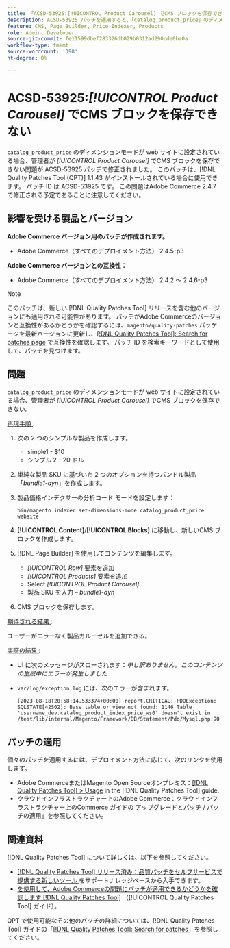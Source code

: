 ```yaml
---
title: 「ACSD-53925:[!UICONTROL Product Carousel] でCMS ブロックを保存できない」
description: ACSD-53925 パッチを適用すると、「catalog_product_price」のディメンションモードが web サイトに設定されている場合、管理者が製品カルーセルでCMS ブロックを保存できないAdobe Commerceの問題を修正できます。
feature: CMS, Page Builder, Price Indexer, Products
role: Admin, Developer
source-git-commit: fe11599dbef283326db029b0312ad290cde0ba0a
workflow-type: tm+mt
source-wordcount: '398'
ht-degree: 0%

---
```


# ACSD-53925:*[!UICONTROL Product Carousel]* でCMS ブロックを保存できない

`catalog_product_price` のディメンションモードが web サイトに設定されている場合、管理者が *[!UICONTROL Product Carousel]* でCMS ブロックを保存できない問題が ACSD-53925 パッチで修正されました。 このパッチは、[!DNL Quality Patches Tool (QPT)] 1.1.43 がインストールされている場合に使用できます。 パッチ ID は ACSD-53925 です。 この問題はAdobe Commerce 2.4.7 で修正される予定であることに注意してください。

## 影響を受ける製品とバージョン

**Adobe Commerce バージョン用のパッチが作成されます。**

* Adobe Commerce（すべてのデプロイメント方法） 2.4.5-p3

**Adobe Commerce バージョンとの互換性：**

* Adobe Commerce（すべてのデプロイメント方法） 2.4.2 ～ 2.4.6-p3

>[!NOTE]
>
>このパッチは、新しい [!DNL Quality Patches Tool] リリースを含む他のバージョンにも適用される可能性があります。 パッチがAdobe Commerceのバージョンと互換性があるかどうかを確認するには、`magento/quality-patches` パッケージを最新バージョンに更新し、[[!DNL Quality Patches Tool]: Search for patches page](https://experienceleague.adobe.com/tools/commerce-quality-patches/index.html) で互換性を確認します。 パッチ ID を検索キーワードとして使用して、パッチを見つけます。

## 問題

`catalog_product_price` のディメンションモードが web サイトに設定されている場合、管理者が *[!UICONTROL Product Carousel]* でCMS ブロックを保存できない。

<u> 再現手順 </u>:

1. 次の 2 つのシンプルな製品を作成します。
   * simple1 - $10
   * シンプル 2 - 20 ドル
1. 単純な製品 SKU に基づいた 2 つのオプションを持つバンドル製品「*bundle1-dyn*」を作成します。
1. 製品価格インデクサーの分析コード モードを設定します：

   `bin/magento indexer:set-dimensions-mode catalog_product_price website`

1. **[!UICONTROL Content]**/**[!UICONTROL Blocks]** に移動し、新しいCMS ブロックを作成します。
1. [!DNL Page Builder] を使用してコンテンツを編集します。
   * *[!UICONTROL Row]* 要素を追加
   * *[!UICONTROL Products]* 要素を追加
   * Select *[!UICONTROL Product Carousel]*
   * 製品 SKU を入力 – *bundle1-dyn*
1. CMS ブロックを保存します。

<u> 期待される結果 </u>:

ユーザーがエラーなく製品カルーセルを追加できる。

<u> 実際の結果 </u>:

* UI に次のメッセージがスローされます：*申し訳ありません。このコンテンツの生成中にエラーが発生しました*
* `var/log/exception.log` には、次のエラーが含まれます。

  ```
  [2023-08-18T20:58:14.533374+00:00] report.CRITICAL: PDOException: SQLSTATE[42S02]: Base table or view not found: 1146 Table 'username_dev.catalog_product_index_price_ws0' doesn't exist in /test/lib/internal/Magento/Framework/DB/Statement/Pdo/Mysql.php:90
  ```

## パッチの適用

個々のパッチを適用するには、デプロイメント方法に応じて、次のリンクを使用します。

* Adobe CommerceまたはMagento Open Sourceオンプレミス：[[!DNL Quality Patches Tool] > Usage](/help/tools/quality-patches-tool/usage.md) in the [!DNL Quality Patches Tool] guide.
* クラウドインフラストラクチャー上のAdobe Commerce：クラウドインフラストラクチャー上のCommerce ガイドの [ アップグレードとパッチ ](https://experienceleague.adobe.com/docs/commerce-cloud-service/user-guide/develop/upgrade/apply-patches.html)/ パッチの適用」を参照してください。

## 関連資料

[!DNL Quality Patches Tool] について詳しくは、以下を参照してください。

* [[!DNL Quality Patches Tool]  リリース済み：品質パッチをセルフサービスで提供する新しいツール ](https://experienceleague.adobe.com/en/docs/commerce-knowledge-base/kb/announcements/commerce-announcements/magento-quality-patches-released-new-tool-to-self-serve-quality-patches) をサポートナレッジベースから入手できます。
* [ を使用して、Adobe Commerceの問題にパッチが適用できるかどうかを確認します  [!DNL Quality Patches Tool]](/help/tools/quality-patches-tool/patches-available-in-qpt/check-patch-for-magento-issue-with-magento-quality-patches.md) （[!UICONTROL Quality Patches Tool] ガイド）。


QPT で使用可能なその他のパッチの詳細については、[!DNL Quality Patches Tool] ガイドの「[[!DNL Quality Patches Tool]: Search for patches](https://experienceleague.adobe.com/tools/commerce-quality-patches/index.html)」を参照してください。
